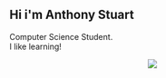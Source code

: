 ## Hi i'm Anthony Stuart

Computer Science Student.\
I like learning!

<p align="center">
  <a href="https://skillicons.dev">
    <img src="https://skillicons.dev/icons?i=linux,bash,c,java,python,js" />
  </a>
</p>